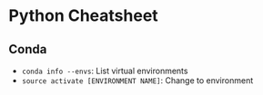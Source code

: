 Python Cheatsheet
=================

Conda
-----

- `conda info --envs`: List virtual environments
- `source activate [ENVIRONMENT NAME]`: Change to environment
